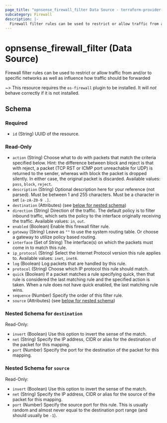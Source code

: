 ```yaml
---
page_title: "opnsense_firewall_filter Data Source - terraform-provider-opnsense"
subcategory: Firewall
description: |-
  Firewall filter rules can be used to restrict or allow traffic from and/or to specific networks as well as influence how traffic should be forwarded
---
```


# opnsense_firewall_filter (Data Source)

Firewall filter rules can be used to restrict or allow traffic from and/or to specific networks as well as influence how traffic should be forwarded

~> This resource requires the `os-firewall` plugin to be installed. It will *not* behave correctly if it is not installed.

<!-- schema generated by tfplugindocs -->
## Schema

### Required

- `id` (String) UUID of the resource.

### Read-Only

- `action` (String) Choose what to do with packets that match the criteria specified below. Hint: the difference between block and reject is that with reject, a packet (TCP RST or ICMP port unreachable for UDP) is returned to the sender, whereas with block the packet is dropped silently. In either case, the original packet is discarded. Available values: `pass`, `block`, `reject`.
- `description` (String) Optional description here for your reference (not parsed). Must be between 1 and 255 characters. Must be a character in set `[a-zA-Z0-9 .]`.
- `destination` (Attributes) (see [below for nested schema](#nestedatt--destination))
- `direction` (String) Direction of the traffic. The default policy is to filter inbound traffic, which sets the policy to the interface originally receiving the traffic. Available values: `in`, `out`.
- `enabled` (Boolean) Enable this firewall filter rule.
- `gateway` (String) Leave as `""` to use the system routing table. Or choose a gateway to utilize policy based routing.
- `interface` (Set of String) The interface(s) on which the packets must come in to match this rule.
- `ip_protocol` (String) Select the Internet Protocol version this rule applies to. Available values: `inet`, `inet6`.
- `log` (Boolean) Log packets that are handled by this rule.
- `protocol` (String) Choose which IP protocol this rule should match.
- `quick` (Boolean) If a packet matches a rule specifying quick, then that rule is considered the last matching rule and the specified action is taken. When a rule does not have quick enabled, the last matching rule wins.
- `sequence` (Number) Specify the order of this filter rule.
- `source` (Attributes) (see [below for nested schema](#nestedatt--source))

<a id="nestedatt--destination"></a>
### Nested Schema for `destination`

Read-Only:

- `invert` (Boolean) Use this option to invert the sense of the match.
- `net` (String) Specify the IP address, CIDR or alias for the destination of the packet for this mapping.
- `port` (Number) Specify the port for the destination of the packet for this mapping.


<a id="nestedatt--source"></a>
### Nested Schema for `source`

Read-Only:

- `invert` (Boolean) Use this option to invert the sense of the match.
- `net` (String) Specify the IP address, CIDR or alias for the source of the packet for this mapping.
- `port` (Number) Specify the source port for this rule. This is usually random and almost never equal to the destination port range (and should usually be `-1`).

